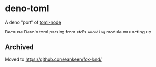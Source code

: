 # deno-toml

A deno "port" of [toml-node](https://github.com/BinaryMuse/toml-node)

Because Deno's toml parsing from std's `encoding` module was acting up

## Archived

Moved to https://github.com/eankeen/fox-land/
